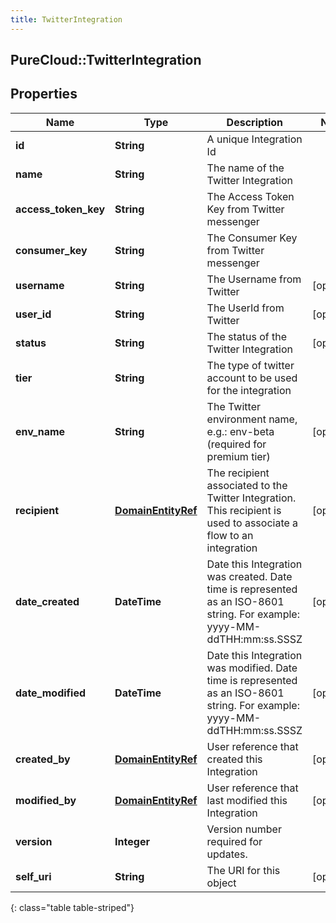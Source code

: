```yaml
---
title: TwitterIntegration
---
```

## PureCloud::TwitterIntegration

## Properties

|Name | Type | Description | Notes|
|------------ | ------------- | ------------- | -------------|
| **id** | **String** | A unique Integration Id | |
| **name** | **String** | The name of the Twitter Integration | |
| **access_token_key** | **String** | The Access Token Key from Twitter messenger | |
| **consumer_key** | **String** | The Consumer Key from Twitter messenger | |
| **username** | **String** | The Username from Twitter | [optional] |
| **user_id** | **String** | The UserId from Twitter | [optional] |
| **status** | **String** | The status of the Twitter Integration | [optional] |
| **tier** | **String** | The type of twitter account to be used for the integration | |
| **env_name** | **String** | The Twitter environment name, e.g.: env-beta (required for premium tier) | [optional] |
| **recipient** | [**DomainEntityRef**](DomainEntityRef.html) | The recipient associated to the Twitter Integration. This recipient is used to associate a flow to an integration | [optional] |
| **date_created** | **DateTime** | Date this Integration was created. Date time is represented as an ISO-8601 string. For example: yyyy-MM-ddTHH:mm:ss.SSSZ | [optional] |
| **date_modified** | **DateTime** | Date this Integration was modified. Date time is represented as an ISO-8601 string. For example: yyyy-MM-ddTHH:mm:ss.SSSZ | [optional] |
| **created_by** | [**DomainEntityRef**](DomainEntityRef.html) | User reference that created this Integration | [optional] |
| **modified_by** | [**DomainEntityRef**](DomainEntityRef.html) | User reference that last modified this Integration | [optional] |
| **version** | **Integer** | Version number required for updates. | |
| **self_uri** | **String** | The URI for this object | [optional] |
{: class="table table-striped"}


